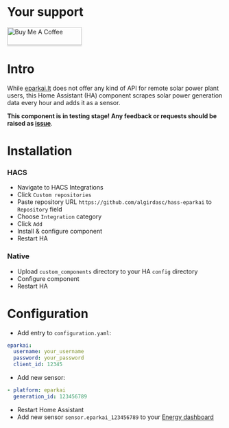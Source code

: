 # Your support
<a href="https://www.buymeacoffee.com/Ua0JwY9" target="_blank"><img src="https://www.buymeacoffee.com/assets/img/custom_images/orange_img.png" alt="Buy Me A Coffee" style="height: 41px !important;width: 174px !important;box-shadow: 0px 3px 2px 0px rgba(190, 190, 190, 0.5) !important;-webkit-box-shadow: 0px 3px 2px 0px rgba(190, 190, 190, 0.5) !important;" ></a>

# Intro
While [eparkai.lt](https://www.eparkai.lt/) does not offer any kind of API for remote solar power plant users, 
this Home Assistant (HA) component scrapes solar power generation data every hour and adds it as a sensor.  

**This component is in testing stage! Any feedback or requests should be raised as [issue](https://github.com/algirdasc/hass-eparkai/issues)**.

# Installation

### HACS
- Navigate to HACS Integrations
- Click `Custom repositories`
- Paste repository URL `https://github.com/algirdasc/hass-eparkai` to `Repository` field
- Choose `Integration` category
- Click `Add`
- Install & configure component 
- Restart HA

### Native

- Upload `custom_components` directory to your HA `config` directory
- Configure component
- Restart HA

# Configuration

- Add entry to `configuration.yaml`:
```yaml
eparkai:
  username: your_username
  password: your_password
  client_id: 12345
```
- Add new sensor:
```yaml
- platform: eparkai
  generation_id: 123456789
```
- Restart Home Assistant
- Add new sensor `sensor.eparkai_123456789` to your [Energy dashboard](https://my.home-assistant.io/redirect/config_energy/)